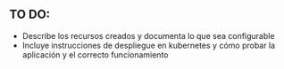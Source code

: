 ## TO DO:

* Describe los recursos creados y documenta lo que sea configurable
* Incluye instrucciones de despliegue en kubernetes y cómo probar
  la aplicación y el correcto funcionamiento